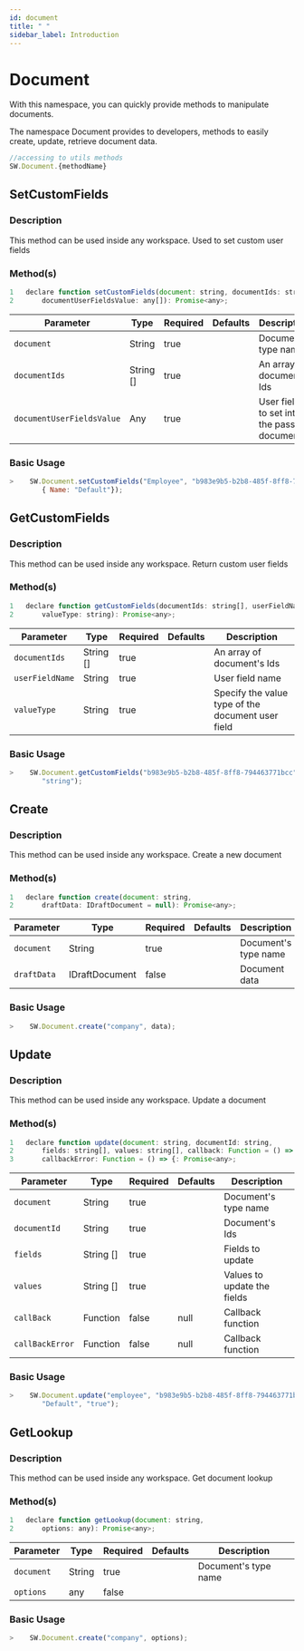 ```yaml
---
id: document
title: " "
sidebar_label: Introduction
---
```


# Document

With this namespace, you can quickly provide methods to manipulate documents.

The namespace Document provides to developers, methods to easily create, update, retrieve document data.

```javascript
//accessing to utils methods
SW.Document.{methodName}
```

## SetCustomFields

<h3>Description</h3>

This method can be used inside any workspace. Used to set custom user fields

<h3>Method(s)</h3>

```js {3}
1   declare function setCustomFields(document: string, documentIds: string[], 
2       documentUserFieldsValue: any[]): Promise<any>;
```

<table className="custom-table">
    <thead>
        <tr>
            <th>Parameter</th>
            <th>Type</th>
            <th>Required</th>
            <th>Defaults</th>
            <th>Description</th>
        </tr>
    </thead>
    <tbody>
        <tr className="selected">
            <td><code>document</code></td>
            <td>String</td>
            <td>true</td>
            <td></td>
            <td>Document's type name</td>
        </tr>
         <tr className="selected">
            <td><code>documentIds</code></td>
            <td>String []</td>
            <td>true</td>
            <td></td>
            <td>An array of document's Ids</td>
        </tr>
        <tr className="selected">
            <td><code>documentUserFieldsValue</code></td>
            <td>Any</td>
            <td>true</td>
            <td></td>
            <td>User fields to set into the passed documents</td>
        </tr>
    </tbody>
</table>

<h3>Basic Usage</h3>

```javascript
>    SW.Document.setCustomFields("Employee", "b983e9b5-b2b8-485f-8ff8-794463771bcc", 
        { Name: "Default"});
```

## GetCustomFields

<h3>Description</h3>

This method can be used inside any workspace. Return custom user fields
<h3>Method(s)</h3>

```js {3}
1   declare function getCustomFields(documentIds: string[], userFieldName: string, 
2       valueType: string): Promise<any>;
```

<table className="custom-table">
    <thead>
        <tr>
            <th>Parameter</th>
            <th>Type</th>
            <th>Required</th>
            <th>Defaults</th>
            <th>Description</th>
        </tr>
    </thead>
    <tbody>
         <tr className="selected">
            <td><code>documentIds</code></td>
            <td>String []</td>
            <td>true</td>
            <td></td>
            <td>An array of document's Ids</td>
        </tr>
        <tr className="selected">
            <td><code>userFieldName</code></td>
            <td>String</td>
            <td>true</td>
            <td></td>
            <td>User field name</td>
        </tr>
        <tr className="selected">
            <td><code>valueType</code></td>
            <td>String</td>
            <td>true</td>
            <td></td>
            <td>Specify the value type of the document user field</td>
        </tr>
    </tbody>
</table>

<h3>Basic Usage</h3>

```javascript
>    SW.Document.getCustomFields("b983e9b5-b2b8-485f-8ff8-794463771bcc", "Default", 
        "string");
```
## Create

<h3>Description</h3>

This method can be used inside any workspace. Create a new document
<h3>Method(s)</h3>

```js {3}
1   declare function create(document: string, 
2       draftData: IDraftDocument = null): Promise<any>;
```

<table className="custom-table">
    <thead>
        <tr>
            <th>Parameter</th>
            <th>Type</th>
            <th>Required</th>
            <th>Defaults</th>
            <th>Description</th>
        </tr>
    </thead>
    <tbody>
         <tr className="selected">
            <td><code>document</code></td>
            <td>String</td>
            <td>true</td>
            <td></td>
            <td>Document's type name</td>
        </tr>
        <tr className="selected">
            <td><code>draftData</code></td>
            <td>IDraftDocument</td>
            <td>false</td>
            <td></td>
            <td>Document data</td>
        </tr>
    </tbody>
</table>

<h3>Basic Usage</h3>

```javascript
>    SW.Document.create("company", data);
```

## Update

<h3>Description</h3>

This method can be used inside any workspace. Update a document
<h3>Method(s)</h3>

```javascript
1   declare function update(document: string, documentId: string, 
2       fields: string[], values: string[], callback: Function = () => {},
3       callbackError: Function = () => {: Promise<any>;
```

<table className="custom-table">
    <thead>
        <tr>
            <th>Parameter</th>
            <th>Type</th>
            <th>Required</th>
            <th>Defaults</th>
            <th>Description</th>
        </tr>
    </thead>
    <tbody>
       <tr className="selected">
            <td><code>document</code></td>
            <td>String</td>
            <td>true</td>
            <td></td>
            <td>Document's type name</td>
        </tr>
         <tr className="selected">
            <td><code>documentId</code></td>
            <td>String</td>
            <td>true</td>
            <td></td>
            <td>Document's Ids</td>
        </tr>
        <tr className="selected">
            <td><code>fields</code></td>
            <td>String []</td>
            <td>true</td>
            <td></td>
            <td>Fields to update</td>
        </tr>
        <tr className="selected">
            <td><code>values</code></td>
            <td>String []</td>
            <td>true</td>
            <td></td>
            <td>Values to update the fields</td>
        </tr>
        <tr className="selected">
            <td><code>callBack</code></td>
            <td>Function</td>
            <td>false</td>
            <td>null</td>
            <td>Callback function</td>
        </tr>
        <tr className="selected">
            <td><code>callBackError</code></td>
            <td>Function</td>
            <td>false</td>
            <td>null</td>
            <td>Callback function</td>
        </tr>
    </tbody>
</table>

<h3>Basic Usage</h3>

```javascript
>    SW.Document.update("employee", "b983e9b5-b2b8-485f-8ff8-794463771bcc", 
        "Default", "true");
```

## GetLookup

<h3>Description</h3>

This method can be used inside any workspace. Get document lookup
<h3>Method(s)</h3>

```js {3}
1   declare function getLookup(document: string, 
2       options: any): Promise<any>;
```

<table className="custom-table">
    <thead>
        <tr>
            <th>Parameter</th>
            <th>Type</th>
            <th>Required</th>
            <th>Defaults</th>
            <th>Description</th>
        </tr>
    </thead>
    <tbody>
         <tr className="selected">
            <td><code>document</code></td>
            <td>String</td>
            <td>true</td>
            <td></td>
            <td>Document's type name</td>
        </tr>
        <tr className="selected">
            <td><code>options</code></td>
            <td>any</td>
            <td>false</td>
            <td></td>
            <td></td>
        </tr>
    </tbody>
</table>

<h3>Basic Usage</h3>

```javascript
>    SW.Document.create("company", options);
```
